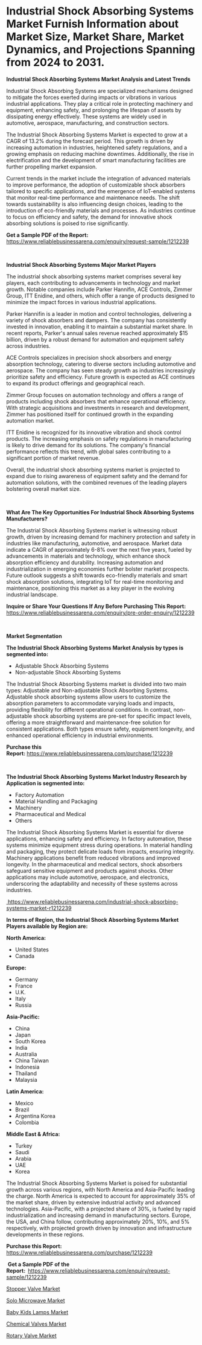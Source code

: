 <p><h1>Industrial Shock Absorbing Systems Market Furnish Information about Market Size, Market Share, Market Dynamics, and Projections Spanning from 2024 to 2031.</h1></p><p><strong>Industrial Shock Absorbing Systems Market Analysis and Latest Trends</strong></p>
<p><p>Industrial Shock Absorbing Systems are specialized mechanisms designed to mitigate the forces exerted during impacts or vibrations in various industrial applications. They play a critical role in protecting machinery and equipment, enhancing safety, and prolonging the lifespan of assets by dissipating energy effectively. These systems are widely used in automotive, aerospace, manufacturing, and construction sectors.</p><p>The Industrial Shock Absorbing Systems Market is expected to grow at a CAGR of 13.2% during the forecast period. This growth is driven by increasing automation in industries, heightened safety regulations, and a growing emphasis on reducing machine downtimes. Additionally, the rise in electrification and the development of smart manufacturing facilities are further propelling market expansion.</p><p>Current trends in the market include the integration of advanced materials to improve performance, the adoption of customizable shock absorbers tailored to specific applications, and the emergence of IoT-enabled systems that monitor real-time performance and maintenance needs. The shift towards sustainability is also influencing design choices, leading to the introduction of eco-friendly materials and processes. As industries continue to focus on efficiency and safety, the demand for innovative shock absorbing solutions is poised to rise significantly.</p></p>
<p><strong>Get a Sample PDF of the Report:&nbsp;</strong> <a href="https://www.reliablebusinessarena.com/enquiry/request-sample/1212239?utm_campaign=1174&utm_medium=2&utm_source=Github&utm_content=ia&utm_term=06102024&utm_id=industrial-shock-absorbing-systems">https://www.reliablebusinessarena.com/enquiry/request-sample/1212239</a></p>
<p>&nbsp;</p>
<p><strong>Industrial Shock Absorbing Systems Major Market Players</strong></p>
<p><p>The industrial shock absorbing systems market comprises several key players, each contributing to advancements in technology and market growth. Notable companies include Parker Hannifin, ACE Controls, Zimmer Group, ITT Enidine, and others, which offer a range of products designed to minimize the impact forces in various industrial applications.</p><p>Parker Hannifin is a leader in motion and control technologies, delivering a variety of shock absorbers and dampers. The company has consistently invested in innovation, enabling it to maintain a substantial market share. In recent reports, Parker's annual sales revenue reached approximately $15 billion, driven by a robust demand for automation and equipment safety across industries.</p><p>ACE Controls specializes in precision shock absorbers and energy absorption technology, catering to diverse sectors including automotive and aerospace. The company has seen steady growth as industries increasingly prioritize safety and efficiency. Future growth is expected as ACE continues to expand its product offerings and geographical reach.</p><p>Zimmer Group focuses on automation technology and offers a range of products including shock absorbers that enhance operational efficiency. With strategic acquisitions and investments in research and development, Zimmer has positioned itself for continued growth in the expanding automation market.</p><p>ITT Enidine is recognized for its innovative vibration and shock control products. The increasing emphasis on safety regulations in manufacturing is likely to drive demand for its solutions. The company's financial performance reflects this trend, with global sales contributing to a significant portion of market revenue.</p><p>Overall, the industrial shock absorbing systems market is projected to expand due to rising awareness of equipment safety and the demand for automation solutions, with the combined revenues of the leading players bolstering overall market size.</p></p>
<p>&nbsp;</p>
<p><strong>What Are The Key Opportunities For Industrial Shock Absorbing Systems Manufacturers?</strong></p>
<p><p>The Industrial Shock Absorbing Systems market is witnessing robust growth, driven by increasing demand for machinery protection and safety in industries like manufacturing, automotive, and aerospace. Market data indicate a CAGR of approximately 6-8% over the next five years, fueled by advancements in materials and technology, which enhance shock absorption efficiency and durability. Increasing automation and industrialization in emerging economies further bolster market prospects. Future outlook suggests a shift towards eco-friendly materials and smart shock absorption solutions, integrating IoT for real-time monitoring and maintenance, positioning this market as a key player in the evolving industrial landscape.</p></p>
<p><strong>Inquire or Share Your Questions If Any Before Purchasing This Report:</strong> <a href="https://www.reliablebusinessarena.com/enquiry/pre-order-enquiry/1212239?utm_campaign=1174&utm_medium=2&utm_source=Github&utm_content=ia&utm_term=06102024&utm_id=industrial-shock-absorbing-systems">https://www.reliablebusinessarena.com/enquiry/pre-order-enquiry/1212239</a></p>
<p>&nbsp;</p>
<p><strong>Market Segmentation</strong></p>
<p><strong>The Industrial Shock Absorbing Systems Market Analysis by types is segmented into:</strong></p>
<p><ul><li>Adjustable Shock Absorbing Systems</li><li>Non-adjustable Shock Absorbing Systems</li></ul></p>
<p><p>The Industrial Shock Absorbing Systems market is divided into two main types: Adjustable and Non-adjustable Shock Absorbing Systems. Adjustable shock absorbing systems allow users to customize the absorption parameters to accommodate varying loads and impacts, providing flexibility for different operational conditions. In contrast, non-adjustable shock absorbing systems are pre-set for specific impact levels, offering a more straightforward and maintenance-free solution for consistent applications. Both types ensure safety, equipment longevity, and enhanced operational efficiency in industrial environments.</p></p>
<p><strong>Purchase this Report:&nbsp;</strong><a href="https://www.reliablebusinessarena.com/purchase/1212239?utm_campaign=1174&utm_medium=2&utm_source=Github&utm_content=ia&utm_term=06102024&utm_id=industrial-shock-absorbing-systems">https://www.reliablebusinessarena.com/purchase/1212239</a></p>
<p>&nbsp;</p>
<p><strong>The Industrial Shock Absorbing Systems Market Industry Research by Application is segmented into:</strong></p>
<p><ul><li>Factory Automation</li><li>Material Handling and Packaging</li><li>Machinery</li><li>Pharmaceutical and Medical</li><li>Others</li></ul></p>
<p><p>The Industrial Shock Absorbing Systems Market is essential for diverse applications, enhancing safety and efficiency. In factory automation, these systems minimize equipment stress during operations. In material handling and packaging, they protect delicate loads from impacts, ensuring integrity. Machinery applications benefit from reduced vibrations and improved longevity. In the pharmaceutical and medical sectors, shock absorbers safeguard sensitive equipment and products against shocks. Other applications may include automotive, aerospace, and electronics, underscoring the adaptability and necessity of these systems across industries.</p></p>
<p><a href="https://www.reliablebusinessarena.com/industrial-shock-absorbing-systems-market-r1212239?utm_campaign=1174&utm_medium=2&utm_source=Github&utm_content=ia&utm_term=06102024&utm_id=industrial-shock-absorbing-systems">&nbsp;https://www.reliablebusinessarena.com/industrial-shock-absorbing-systems-market-r1212239</a></p>
<p><strong>In terms of Region, the Industrial Shock Absorbing Systems Market Players available by Region are:</strong></p>
<p>
    <p> <strong> North America: </strong>
        <ul>
            <li>United States</li>
            <li>Canada</li>
        </ul>
        </p> 
    <p> <strong> Europe: </strong>
        <ul>
            <li>Germany</li>
            <li>France</li>
            <li>U.K.</li>
            <li>Italy</li>
            <li>Russia</li>
        </ul>
        </p> 
    <p> <strong> Asia-Pacific: </strong>
        <ul>
            <li>China</li>
            <li>Japan</li>
            <li>South Korea</li>
            <li>India</li>
            <li>Australia</li>
            <li>China Taiwan</li>
            <li>Indonesia</li>
            <li>Thailand</li>
            <li>Malaysia</li>
        </ul>
        </p> 
    <p> <strong> Latin America: </strong>
        <ul>
            <li>Mexico</li>
            <li>Brazil</li>
            <li>Argentina Korea</li>
            <li>Colombia</li>
        </ul>
        </p> 
    <p> <strong> Middle East & Africa: </strong>
        <ul>
            <li>Turkey</li>
            <li>Saudi</li>
            <li>Arabia</li>
            <li>UAE</li>
            <li>Korea</li>
        </ul>
    </p>
    </p>
<p><p>The Industrial Shock Absorbing Systems Market is poised for substantial growth across various regions, with North America and Asia-Pacific leading the charge. North America is expected to account for approximately 35% of the market share, driven by extensive industrial activity and advanced technologies. Asia-Pacific, with a projected share of 30%, is fueled by rapid industrialization and increasing demand in manufacturing sectors. Europe, the USA, and China follow, contributing approximately 20%, 10%, and 5% respectively, with projected growth driven by innovation and infrastructure developments in these regions.</p></p>
<p><strong>Purchase this Report: </strong><a href="https://www.reliablebusinessarena.com/purchase/1212239?utm_campaign=1174&utm_medium=2&utm_source=Github&utm_content=ia&utm_term=06102024&utm_id=industrial-shock-absorbing-systems">https://www.reliablebusinessarena.com/purchase/1212239</a></p>
<p>&nbsp;<strong>Get a Sample PDF of the Report:&nbsp;&nbsp;</strong><a href="https://www.reliablebusinessarena.com/enquiry/request-sample/1212239?utm_campaign=1174&utm_medium=2&utm_source=Github&utm_content=ia&utm_term=06102024&utm_id=industrial-shock-absorbing-systems">https://www.reliablebusinessarena.com/enquiry/request-sample/1212239</a></p>
<p><strong></strong></p>
<p><p><a href="https://www.linkedin.com/pulse/pulse-stopper-valve-rhythms-change-market-resonance-2024-2031-35srf?utm_campaign=1174&utm_medium=2&utm_source=Github&utm_content=ia&utm_term=06102024&utm_id=industrial-shock-absorbing-systems">Stopper Valve Market</a></p><p><a href="https://www.linkedin.com/pulse/solo-microwave-industry-insights-report-analyzing-market-jayke?utm_campaign=1174&utm_medium=2&utm_source=Github&utm_content=ia&utm_term=06102024&utm_id=industrial-shock-absorbing-systems">Solo Microwave Market</a></p><p><a href="https://issuu.com/reportprime-2/docs/baby-kids-lamps-market-size-2030.pp_a4fc131ceb70df?utm_campaign=1174&utm_medium=2&utm_source=Github&utm_content=ia&utm_term=06102024&utm_id=industrial-shock-absorbing-systems">Baby Kids Lamps Market</a></p><p><a href="https://www.linkedin.com/pulse/chemical-valves-market-global-trends-forecast-2024-2031-j5unf?utm_campaign=1174&utm_medium=2&utm_source=Github&utm_content=ia&utm_term=06102024&utm_id=industrial-shock-absorbing-systems">Chemical Valves Market</a></p><p><a href="https://www.linkedin.com/pulse/emerging-trends-rotary-valve-market-detailed-overview-applications-hr32f?utm_campaign=1174&utm_medium=2&utm_source=Github&utm_content=ia&utm_term=06102024&utm_id=industrial-shock-absorbing-systems">Rotary Valve Market</a></p></p>